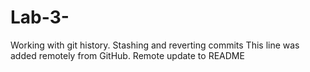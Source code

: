 # Lab-3-
Working with git history. Stashing and reverting commits 
This line was added remotely from GitHub.
Remote update to README
